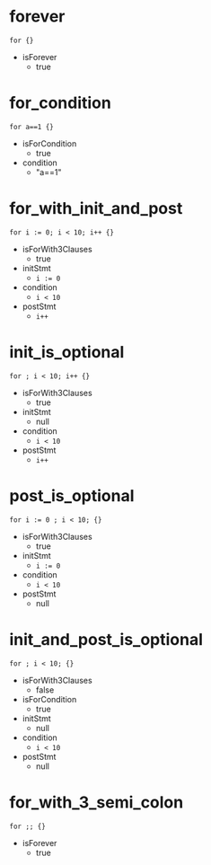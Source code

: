 # forever

```dexscript
for {}
```

* isForever
    * true

# for_condition

```dexscript
for a==1 {}
```

* isForCondition
    * true
* condition
    * "a==1"

# for_with_init_and_post

```dexscript
for i := 0; i < 10; i++ {}
```

* isForWith3Clauses
    * true
* initStmt
    * `i := 0`
* condition
    * `i < 10`
* postStmt
    * `i++`

# init_is_optional

```dexscript
for ; i < 10; i++ {}
```

* isForWith3Clauses
    * true
* initStmt
    * null
* condition
    * `i < 10`
* postStmt
    * `i++`

# post_is_optional

```dexscript
for i := 0 ; i < 10; {}
```

* isForWith3Clauses
    * true
* initStmt
    * `i := 0`
* condition
    * `i < 10`
* postStmt
    * null

# init_and_post_is_optional

```dexscript
for ; i < 10; {}
```

* isForWith3Clauses
    * false
* isForCondition
    * true
* initStmt
    * null
* condition
    * `i < 10`
* postStmt
    * null

# for_with_3_semi_colon

```dexscript
for ;; {}
```

* isForever
    * true



